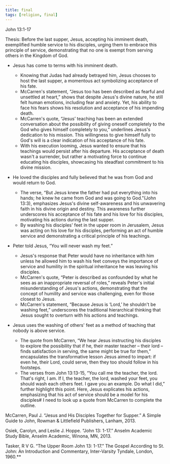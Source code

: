 ```yaml
---
title: final
tags: [religion, final]
---
```


John 13:1-17

Thesis: Before the last supper, Jesus, accepting his imminent death, exemplified humble service to his disciples, urging them to embrace this principle of service, demonstrating that no one is exempt from serving others in the Kingdom of God.

- Jesus has come to terms with his imminent death.
	- Knowing that Judas had already betrayed him, Jesus chooses to host the last supper, a momentous act symbolizing acceptance of his fate.
	- McCarren's statement, “Jesus too has been described as fearful and unsettled at heart,” shows that despite Jesus's divine nature, he still felt human emotions, including fear and anxiety. Yet, his ability to face his fears shows his resolution and acceptance of his impending death.
	- McCarren's quote, “Jesus’ teaching has been an extended conversation about the possibility of giving oneself completely to the God who gives himself completely to you,” underlines Jesus's dedication to his mission. This willingness to give himself fully to God's will is a clear indication of his acceptance of his fate.
	- With his execution looming, Jesus wanted to ensure that his teachings would persist after his departure. His acceptance of death wasn't a surrender, but rather a motivating force to continue educating his disciples, showcasing his steadfast commitment to his divine mission.

- He loved the disciples and fully believed that he was from God and would return to God.
	- The verse, “But Jesus knew the father had put everything into his hands; he knew he came from God and was going to God.”(John 13:3), emphasizes Jesus's divine self-awareness and his unwavering faith in his divine origin and destiny. This awareness further underscores his acceptance of his fate and his love for his disciples, motivating his actions during the last supper.
	- By washing his disciples' feet in the upper room in Jerusalem, Jesus was acting on his love for his disciples, performing an act of humble service and demonstrating a critical principle of his teachings.

- Peter told Jesus, “You will never wash my feet.”
	- Jesus's response that Peter would have no inheritance with him unless he allowed him to wash his feet conveys the importance of service and humility in the spiritual inheritance he was leaving his disciples.
	- McCarren's quote, “Peter is described as confounded by what he sees as an inappropriate reversal of roles,” reveals Peter's initial misunderstanding of Jesus's actions, demonstrating that the concept of humility and service was challenging, even for those closest to Jesus.
	- McCarren's statement, “Because Jesus is ‘Lord,’ he shouldn't be washing feet,” underscores the traditional hierarchical thinking that Jesus sought to overturn with his actions and teachings.

- Jesus uses the washing of others' feet as a method of teaching that nobody is above service.
	- The quote from McCarren, “We hear Jesus instructing his disciples to explore the possibility that if he, their master teacher – their lord – finds satisfaction in serving, the same might be true for them,” encapsulates the transformative lesson Jesus aimed to impart: if even he, their Lord, could serve, then they too should follow in his footsteps.
	- The verses from John 13:13-15, “You call me the teacher, the lord. That's right, I am. If I, the teacher, the lord, washed your feet, you should wash each others feet. I gave you an example. Do what I did,” further highlight this point. Here, Jesus explicates his actions, emphasizing that his act of service should be a model for his disciples# I need to look up a quote from McCarren to complete the outline.
    

  

McCarren, Paul J. “Jesus and His Disciples Together for Supper.” A Simple Guide to John, Rowman & Littlefield Publishers, Lanham, 2013.

Osiek, Carolyn, and Leslie J. Hoppe. “John 13: 1-17.” Anselm Academic Study Bible, Anselm Academic, Winona, MN, 2013. 

Tasker, R V G. “The Upper Room John 13: 1-17.” The Gospel According to St. John: An Introduction and Commentary, Inter-Varsity Tyndale, London, 1960.**